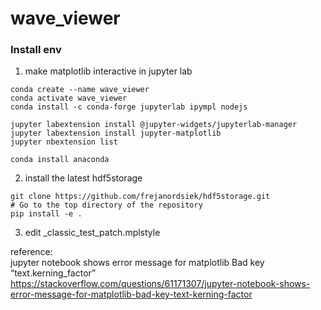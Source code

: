 # wave_viewer
 
### Install env
1. make matplotlib interactive in jupyter lab
```
conda create --name wave_viewer
conda activate wave_viewer
conda install -c conda-forge jupyterlab ipympl nodejs

jupyter labextension install @jupyter-widgets/jupyterlab-manager
jupyter labextension install jupyter-matplotlib
jupyter nbextension list 

conda install anaconda
```
2. install the latest hdf5storage
```
git clone https://github.com/frejanordsiek/hdf5storage.git
# Go to the top directory of the repository
pip install -e .
```
3. edit _classic_test_patch.mplstyle

reference:<BR>
jupyter notebook shows error message for matplotlib Bad key “text.kerning_factor”<BR>
https://stackoverflow.com/questions/61171307/jupyter-notebook-shows-error-message-for-matplotlib-bad-key-text-kerning-factor
